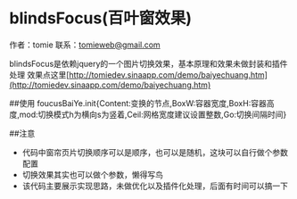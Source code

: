 blindsFocus(百叶窗效果)
========

作者：tomie
联系：tomieweb@gmail.com<br>

blindsFocus是依赖jquery的一个图片切换效果，基本原理和效果未做封装和插件处理
效果点这里[http://tomiedev.sinaapp.com/demo/baiyechuang.htm](http://tomiedev.sinaapp.com/demo/baiyechuang.htm)


##使用
foucusBaiYe.init{Content:变换的节点,BoxW:容器宽度,BoxH:容器高度,mod:切换模式h为横向s为竖着,Ceil:网格宽度建议设置整数,Go:切换间隔时间}

##注意
+ 代码中窗帘页片切换顺序可以是顺序，也可以是随机，这块可以自行做个参数配置
+ 切换效果其实也可以做个参数，懒得写鸟
+ 该代码主要展示实现思路，未做优化以及插件化处理，后面有时间可以搞一下
